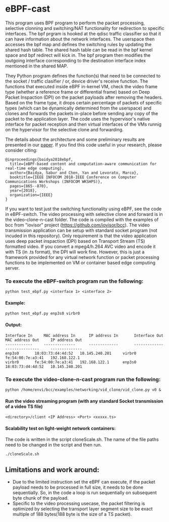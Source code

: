 # eBPF-cast
This program uses BPF program to perform the packet processing, selective clonning and switching/NAT functionality for redirection to specific interfaces. The bpf prgram is hooked at the qdisc traffic classifier so that it can have information about the network interfaces. The userspace then accesses the bpf map and defines the switching rules by updating the shared hash table. The shared hash table can be read in the bpf kernel space and bpf redirect will kick in. The bpf program then modifies the ioutgoing interface corresponding to the destination interface index mentioned in the shared MAP. 

They Python program defines the function(s) that need to be connected to the socket / traffic clasifier / or, device driver's receive function. The functions that executed inside eBPF in-kernel VM, check the video frame type (whether a reference frame or differential frame) based on Deep Packet Inspaction (DPI) on the packet payloads after removing the headers. Based on the frame type, it drops certain percentage of packets of specific types (which can be dynamically determined from the userspace) and clones and forwards the packets in-place before sending any copy of the packet to the application layer. The code uses the hypervisor's native interface for packet reception and then virtual interfaces of the VMs runnig on the hypervisor for the selective clone and forwarding. 


The details about the architecture and some preliminary results are presented in our [paper](https://ieeexplore.ieee.org/stamp/stamp.jsp?tp=&arnumber=8407006). If you find this code useful in your research, please consider citing:

```
@inproceedings{baidya2018ebpf,
  title={eBPF-based content and computation-aware communication for real-time edge computing},
  author={Baidya, Sabur and Chen, Yan and Levorato, Marco},
  booktitle={IEEE INFOCOM 2018-IEEE Conference on Computer Communications Workshops (INFOCOM WKSHPS)},
  pages={865--870},
  year={2018},
  organization={IEEE}
}
```

If you want to test just the switching functionality using eBPF, see the code in eBPF-switch. The video processing with selective clone and forward is in the video-clone-n-cast folder. The code is compiled with the examples of bcc from "iovisor" project (https://github.com/iovisor/bcc). The video transmission application can be setup with standard socket program (not incuded in this repository). Only requirement is that the video application uses deep packet inspaction (DPI) based on Transport Stream (TS) formatted video. If you convert a mpeg4/h.264 AVC video and encode it with TS (in .ts format), the DPI will work fine. However, this is just a framework provided for any virtual network function or packet processing functions to be implemented on VM or container based edge computing server.


### To execute the eBPF-switch program run the following:
```
python test_ebpf.py <interface 1> <interface 2>
```

#### Example:
```
python test_ebpf.py enp3s0 virbr0
```
#### Output:

```
Interface In 	 MAC address In 	 IP address In 	     Interface Out 	 MAC address Out 	 IP address Out
------------ 	 -------------- 	 ------------- 	     ------------- 	 --------------- 	 --------------
enp3s0 		 18:03:73:d4:4d:52 	 10.145.240.201 	virbr0 		 fe:54:00:7e:a3:41 	 192.168.122.1
virbr0 		 fe:54:00:7e:a3:41 	 192.168.122.1 		enp3s0 		 18:03:73:d4:4d:52 	 10.145.240.201
```


### To execute the video-clone-n-cast program run the following:

```
python /home/envi/bcc/examples/networking/vid_clone/vid_clone.py v0 &
```

#### Run the video streaming program (with any standard Socket transmission of a video TS file)
```
<directory>/client <IP Address> <Port> <xxxxx.ts>
```

#### Scalability test on light-weight network containers:
 The code is written in the script cloneScale.sh. The name of the file paths need to be changed in the script and then run.
```
./cloneScale.sh
```

## Limitations and work around:
- Due to the limited instruction set the eBPF can execute, if the packet payload needs to be processed in full size, it needs to be done sequentially. So, in the code a loop is run sequentially on subsequent byte chunk of the payload.
- Specific to the video processing usecase, the packet filtering is optimized by selecting the transport layer segment size to be exact multiple of 188 bytes(188 byte is the size of a TS packet).


